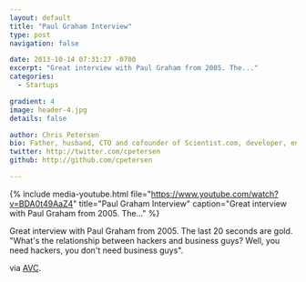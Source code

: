 ```yaml
---
layout: default
title: "Paul Graham Interview"
type: post
navigation: false

date: 2013-10-14 07:31:27 -0700
excerpt: "Great interview with Paul Graham from 2005. The..."
categories:
  - Startups

gradient: 4
image: header-4.jpg
details: false

author: Chris Petersen
bio: Father, husband, CTO and cofounder of Scientist.com, developer, entrepreneur and technologist.
twitter: http://twitter.com/cpetersen
github: http://github.com/cpetersen

---
```


{% include media-youtube.html file="https://www.youtube.com/watch?v=BDA0t49AaZ4" title="Paul Graham Interview" caption="Great interview with Paul Graham from 2005. The..." %}

Great interview with Paul Graham from 2005. The last 20 seconds are gold. "What's the relationship between hackers and business guys? Well, you need hackers, you don't need business guys". 

 via  [AVC](http://www.avc.com/a_vc/2013/10/video-of-the-week-paul-graham-in-2005.html). 
